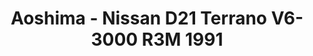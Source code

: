 ---
layout: product
title: "Aoshima - Nissan D21 Terrano V6-3000 R3M 1991"
price: "TBA" 
desc: "N/A"
img_path: "/assets/img/AO57087.jpg"
brand: "N/A"
available: false
special_offer: false
new: false
soon: false
cat: "010000"
subcat: "013700"
subsubcat: "0N/A"
sifra: "AO57087"
---